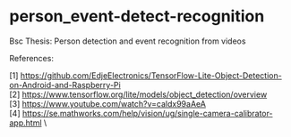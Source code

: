 # person_event-detect-recognition
Bsc Thesis: Person detection and event recognition from videos


References: 

[1] https://github.com/EdjeElectronics/TensorFlow-Lite-Object-Detection-on-Android-and-Raspberry-Pi \
[2] https://www.tensorflow.org/lite/models/object_detection/overview \
[3] https://www.youtube.com/watch?v=caldx99aAeA \
[4] https://se.mathworks.com/help/vision/ug/single-camera-calibrator-app.html \

